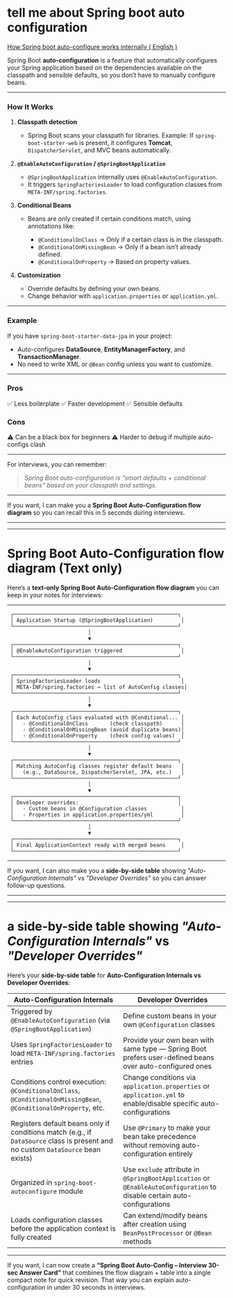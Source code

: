 # tell me about Spring boot auto configuration

[How Spring boot auto-configure works internally ( English )](https://www.youtube.com/watch?v=WsH5CAQLUf0)

Spring Boot **auto-configuration** is a feature that automatically configures your Spring application based on the dependencies available on the classpath and sensible defaults, so you don’t have to manually configure beans.

---

### **How It Works**

1. **Classpath detection**

   * Spring Boot scans your classpath for libraries.
     Example: If `spring-boot-starter-web` is present, it configures **Tomcat**, `DispatcherServlet`, and MVC beans automatically.

2. **`@EnableAutoConfiguration` / `@SpringBootApplication`**

   * `@SpringBootApplication` internally uses `@EnableAutoConfiguration`.
   * It triggers `SpringFactoriesLoader` to load configuration classes from
     `META-INF/spring.factories`.

3. **Conditional Beans**

   * Beans are only created if certain conditions match, using annotations like:

     * `@ConditionalOnClass` → Only if a certain class is in the classpath.
     * `@ConditionalOnMissingBean` → Only if a bean isn’t already defined.
     * `@ConditionalOnProperty` → Based on property values.

4. **Customization**

   * Override defaults by defining your own beans.
   * Change behavior with `application.properties` or `application.yml`.

---

### **Example**

If you have `spring-boot-starter-data-jpa` in your project:

* Auto-configures **DataSource**, **EntityManagerFactory**, and **TransactionManager**.
* No need to write XML or `@Bean` config unless you want to customize.

---

### **Pros**

✅ Less boilerplate
✅ Faster development
✅ Sensible defaults

### **Cons**

⚠️ Can be a black box for beginners
⚠️ Harder to debug if multiple auto-configs clash

---

For interviews, you can remember:

> *Spring Boot auto-configuration is “smart defaults + conditional beans” based on your classpath and settings.*

---

If you want, I can make you a **Spring Boot Auto-Configuration flow diagram** so you can recall this in 5 seconds during interviews.


---
---

# Spring Boot Auto-Configuration flow diagram (Text only)

Here’s a **text-only Spring Boot Auto-Configuration flow diagram** you can keep in your notes for interviews:

---

```
 ┌─────────────────────────────────────────────────────┐
 │ Application Startup (@SpringBootApplication)         │
 └─────────────────────────────────────────────────────┘
                          │
                          ▼
 ┌─────────────────────────────────────────────────────┐
 │ @EnableAutoConfiguration triggered                   │
 └─────────────────────────────────────────────────────┘
                          │
                          ▼
 ┌─────────────────────────────────────────────────────┐
 │ SpringFactoriesLoader loads                          │
 │ META-INF/spring.factories → list of AutoConfig classes│
 └─────────────────────────────────────────────────────┘
                          │
                          ▼
 ┌─────────────────────────────────────────────────────┐
 │ Each AutoConfig class evaluated with @Conditional... │
 │   - @ConditionalOnClass       (check classpath)      │
 │   - @ConditionalOnMissingBean (avoid duplicate beans)│
 │   - @ConditionalOnProperty    (check config values)  │
 └─────────────────────────────────────────────────────┘
                          │
                          ▼
 ┌─────────────────────────────────────────────────────┐
 │ Matching AutoConfig classes register default beans   │
 │   (e.g., DataSource, DispatcherServlet, JPA, etc.)   │
 └─────────────────────────────────────────────────────┘
                          │
                          ▼
 ┌─────────────────────────────────────────────────────┐
 │ Developer overrides:                                │
 │   - Custom beans in @Configuration classes           │
 │   - Properties in application.properties/yml         │
 └─────────────────────────────────────────────────────┘
                          │
                          ▼
 ┌─────────────────────────────────────────────────────┐
 │ Final ApplicationContext ready with merged beans     │
 └─────────────────────────────────────────────────────┘
```

---

If you want, I can also make you a **side-by-side table** showing *"Auto-Configuration Internals"* vs *"Developer Overrides"* so you can answer follow-up questions.

---
---

# a **side-by-side table** showing *"Auto-Configuration Internals"* vs *"Developer Overrides"*

Here’s your **side-by-side table** for **Auto-Configuration Internals vs Developer Overrides**:

| **Auto-Configuration Internals**                                                                                                 | **Developer Overrides**                                                                                                  |
| -------------------------------------------------------------------------------------------------------------------------------- | ------------------------------------------------------------------------------------------------------------------------ |
| Triggered by `@EnableAutoConfiguration` (via `@SpringBootApplication`)                                                           | Define custom beans in your own `@Configuration` classes                                                                 |
| Uses `SpringFactoriesLoader` to load `META-INF/spring.factories` entries                                                         | Provide your own bean with same type — Spring Boot prefers user-defined beans over auto-configured ones                  |
| Conditions control execution: `@ConditionalOnClass`, `@ConditionalOnMissingBean`, `@ConditionalOnProperty`, etc.                 | Change conditions via `application.properties` or `application.yml` to enable/disable specific auto-configurations       |
| Registers default beans only if conditions match (e.g., if `DataSource` class is present and no custom `DataSource` bean exists) | Use `@Primary` to make your bean take precedence without removing auto-configuration entirely                            |
| Organized in `spring-boot-autoconfigure` module                                                                                  | Use `exclude` attribute in `@SpringBootApplication` or `@EnableAutoConfiguration` to disable certain auto-configurations |
| Loads configuration classes before the application context is fully created                                                      | Can extend/modify beans after creation using `BeanPostProcessor` or `@Bean` methods                                      |

---

If you want, I can now create a **“Spring Boot Auto-Config – Interview 30-sec Answer Card”** that combines the flow diagram + table into a single compact note for quick revision. That way you can explain auto-configuration in under 30 seconds in interviews.

